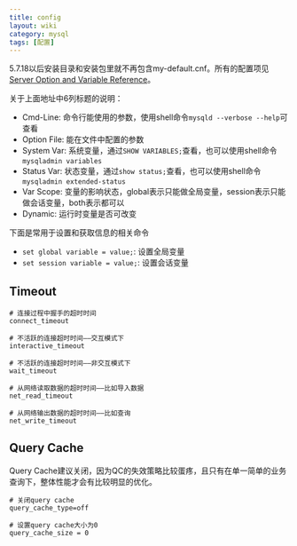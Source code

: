 ```yaml
---
title: config
layout: wiki
category: mysql
tags: [配置]
---
```


5.7.18以后安装目录和安装包里就不再包含my-default.cnf。所有的配置项见[Server Option and Variable Reference](https://dev.mysql.com/doc/refman/5.7/en/mysqld-option-tables.html)。

关于上面地址中6列标题的说明：

* Cmd-Line: 命令行能使用的参数，使用shell命令`mysqld --verbose --help`可查看
* Option File: 能在文件中配置的参数
* System Var: 系统变量，通过`SHOW VARIABLES;`查看，也可以使用shell命令`mysqladmin variables`
* Status Var: 状态变量，通过`show status;`查看，也可以使用shell命令`mysqladmin extended-status`
* Var Scope: 变量的影响状态，global表示只能做全局变量，session表示只能做会话变量，both表示都可以
* Dynamic: 运行时变量是否可改变

下面是常用于设置和获取信息的相关命令

* `set global variable = value;`: 设置全局变量
* `set session variable = value;`: 设置会话变量


## Timeout

~~~
# 连接过程中握手的超时时间
connect_timeout

# 不活跃的连接超时时间——交互模式下
interactive_timeout

# 不活跃的连接超时时间——非交互模式下
wait_timeout

# 从网络读取数据的超时时间——比如导入数据
net_read_timeout

# 从网络输出数据的超时时间——比如查询
net_write_timeout
~~~

## Query Cache

Query Cache建议关闭，因为QC的失效策略比较蛋疼，且只有在单一简单的业务查询下，整体性能才会有比较明显的优化。

~~~
# 关闭query cache
query_cache_type=off

# 设置query cache大小为0
query_cache_size = 0
~~~



